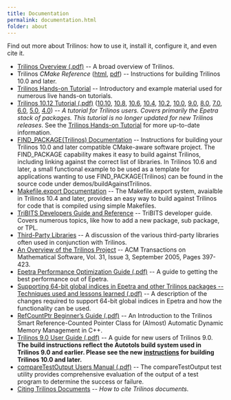 ```yaml
---
title: Documentation
permalink: documentation.html
folder: about
---
```


Find out more about Trilinos: how to use it, install it, configure it, and even cite it.

*   [Trilinos Overview (.pdf)](pdfs/TrilinosOverview.pdf) -- A broad overview of Trilinos.
*   Trilinos *CMake Reference* ([html](http://trilinos.org/docs/files/TrilinosBuildReference.html), [pdf](pdfs/TrilinosBuildReference.pdf)) -- Instructions for building Trilinos 10.0 and later.
*   [Trilinos Hands-on Tutorial](https://github.com/trilinos/Trilinos_tutorial/wiki/TrilinosHandsOnTutorial) -- Introductory and example material used for numerous live hands-on tutorials.
*   [Trilinos 10.12 Tutorial (.pdf)](pdfs/Trilinos10.12Tutorial.pdf) ([10.10](pdfs/Trilinos10.10Tutorial.pdf), [10.8](pdfs/Trilinos10.8Tutorial.pdf), [10.6](pdfs/Trilinos10.6Tutorial.pdf), [10.4](pdfs/Trilinos10.4Tutorial.pdf), [10.2](pdfs/Trilinos10.2Tutorial.pdf), [10.0](pdfs/Trilinos10.0Tutorial.pdf), [9.0](pdfs/Trilinos9.0Tutorial.pdf), [8.0](pdfs/Trilinos8.0Tutorial.pdf), [7.0](pdfs/Trilinos7.0Tutorial.pdf), [6.0](pdfs/Trilinos6.0Tutorial.pdf), [5.0](pdfs/Trilinos5.0Tutorial.pdf), [4.0](pdfs/Trilinos4.0Tutorial.pdf)) -- *A tutorial for Trilinos users. Covers primarily the Epetra stack of packages. This tutorial is no longer updated for new Trilinos releases*. See the [Trilinos Hands-on Tutorial](https://github.com/trilinos/Trilinos_tutorial/wiki/TrilinosHandsOnTutorial) for more up-to-date information.
*   [FIND_PACKAGE(Trilinos) Documentation](pdfs/Finding_Trilinos.txt) -- Instructions for building your Trilinos 10.0 and later compatible CMake-aware software project. The FIND_PACKAGE capability makes it easy to build against Trilinos, including linking against the correct list of libraries. In Trilinos 10.6 and later, a small functional example to be used as a template for applications wanting to use FIND_PACKAGE(Trilinos) can be found in the source code under demos/buildAgainstTrilinos.
*   [Makefile.export Documentation](pdfs/Export_Makefile.txt) -- The Makefile.export system, avaialble in Trilinos 10.4 and later, provides an easy way to build against Trilinos for code that is compiled using simple Makefiles.
*   [TriBITS Developers Guide and Reference](https://tribits.org/doc/TribitsDevelopersGuide.html) -- TriBITS developer guide. Covers numerous topics, like how to add a new package, sub package, or TPL.
*   [Third-Party Libraries](pdfs/third_party_libraries.txt) -- A discussion of the various third-party libraries often used in conjunction with Trilinos.
*   [An Overview of the Trilinos Project](pdfs/TrilinosACMTOMS2004.pdf) -- ACM Transactions on Mathematical Software, Vol. 31, Issue 3, September 2005, Pages 397-423.
*   [Epetra Performance Optimization Guide (.pdf)](pdfs/EpetraPerformanceGuide.pdf) -- A guide to getting the best performance out of Epetra.
*   [Supporting 64-bit global indices in Epetra and other Trilinos packages -- Techniques used and lessons learned (.pdf)](pdfs/Epetra64HowTo.pdf) -- A description of the changes required to support 64-bit global indices in Epetra and how the functionality can be used.
*   [RefCountPtr Beginner’s Guide (.pdf)](https://trilinos.org/RefCountPtrBeginnersGuideSAND.pdf) -- An Introduction to the Trilinos Smart Reference-Counted Pointer Class for (Almost) Automatic Dynamic Memory Management in C++.
*   [Trilinos 9.0 User Guide (.pdf)](pdfs/TrilinosUserGuide.pdf) -- A guide for new users of Trilinos 9.0\. **The build instructions reflect the Autotols build system used in Trilinos 9.0 and earlier. Please see the new [instructions](http://trilinos.org/build_instructions.html) for building Trilinos 10.0 and later.**
*   [compareTestOutput Users Manual (.pdf)](pdfs/compareTestOutput.pdf) -- The compareTestOutput test utility provides comprehensive evaluation of the output of a test program to determine the success or failure.
*   [Citing Trilinos Documents](pdfs/citing.txt) -- *How to cite Trilinos documents.*
